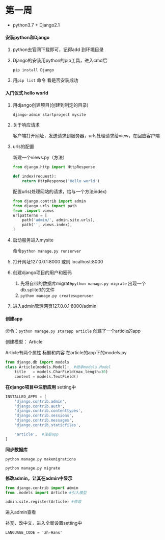 # 第一周

- python3.7 + Django2.1



#### 安装python和Django

1. python去官网下载即可，记得add 到环境目录

2. Django的安装用python的pip工具，进入cmd后

   `pip install Django`

3. 用`pip list` 命令 看是否安装成功





#### 入门仪式 hello world

1. 用django创建项目(创建到制定的目录) 

   `django-admin startproject mysite`

2. 关于响应请求

   客户端打开网址，发送请求到服务器，urls处理请求给view，在回应客户端

3. urls的配置

   新建一个views.py（方法）

   ```python 
   from django.http import HttpResponse
   
   def index(request):
       return HttpResponse('Hello world')
   ```

   配置urls(处理网站的请求，给与一个方法index)

   ```python
   from django.contrib import admin
   from django.urls import path
   from .import views
   urlpatterns = [
       path('admin/', admin.site.urls),
       path('', views.index),
   ]
   ```

4. 启动服务进入mysite 

   命令`python manage.py runserver`

5. 打开网址127.0.0.1:8000 或则 localhost:8000

6. 创建django项目的用户和密码

   1. 先将自带的数据库migrate`python manage.py migrate` 出现一个db.splite3的文件
   2. `python manage.py createsuperuser`

7. 进入admin管理网页127.0.0.1:8000/admin





#### 创建app

命令：`python manage.py starapp article` 创建了一个article的app

创建模型： Article

Article有两个属性 标题和内容 在article的app下的models.py

```python
from django.db import models
class Article(models.Model):  #继承models.Model
    title   = models.CharField(max_length=30) 
    content = models.TextField()
```

**在django项目中注册应用** setting中

```python
INSTALLED_APPS = [
    'django.contrib.admin',
    'django.contrib.auth',
    'django.contrib.contenttypes',
    'django.contrib.sessions',
    'django.contrib.messages',
    'django.contrib.staticfiles',

    'article',  #注册app
]
```

**同步数据库**

`python manage.py makemigrations`

`python manage.py migrate`

**修改admin，让其在admin中显示**

```python
from django.contrib import admin
from .models import Article #引入模型

admin.site.register(Article) #修改
```

进入admin查看

补充，改中文，进入全局设置setting中

`LANGUAGE_CODE = 'zh-Hans'`









